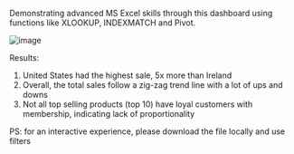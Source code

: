 Demonstrating advanced MS Excel skills through this dashboard using functions like XLOOKUP, INDEXMATCH and Pivot.

![image](https://github.com/user-attachments/assets/d34874cb-fe37-4e4e-a9ea-84b017f5831e)

Results:
1. United States had the highest sale, 5x more than Ireland
2. Overall, the total sales follow a zig-zag trend line with a lot of ups and downs
3. Not all top selling products (top 10) have loyal customers with membership, indicating lack of proportionality

PS: for an interactive experience, please download the file locally and use filters
